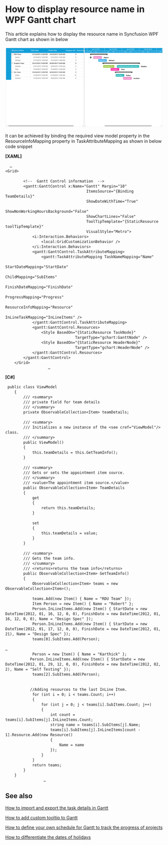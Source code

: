 # How to display resource name in WPF Gantt chart

This article explains how to display the resource name in Syncfusion WPF Gantt chart as shown in below

 ![](Output.png)
 
It can be achieved by binding the required view model property in the ResourceInfoMapping property in TaskAttributeMapping as shown in below code snippet

**[XAML]**

```
  …
<Grid>

        <!--  Gantt Control information  -->
        <gantt:GanttControl x:Name="Gantt" Margin="10"
                                    ItemsSource="{Binding TeamDetails}"
                                    ShowDateWithTime="True" 
                                    ShowNonWorkingHoursBackground="False"
                                    ShowChartLines="False"
                                    ToolTipTemplate="{StaticResource toolTipTemplate}"
                                    VisualStyle="Metro">
            <i:Interaction.Behaviors>
                <local:GridCustomizationBehavior />
            </i:Interaction.Behaviors>
            <gantt:GanttControl.TaskAttributeMapping>
                <gantt:TaskAttributeMapping TaskNameMapping="Name"
                                                    StartDateMapping="StartDate"
                                                    ChildMapping="SubItems"
                                                    FinishDateMapping="FinishDate"
                                                    ProgressMapping="Progress"
                                                    ResourceInfoMapping="Resource"
                                                    InLineTaskMapping="InLineItems" />
            </gantt:GanttControl.TaskAttributeMapping>
            <gantt:GanttControl.Resources>
                <Style BasedOn="{StaticResource TaskNode}"
                               TargetType="gchart:GanttNode" />
                <Style BasedOn="{StaticResource HeaderNode}"
                               TargetType="gchart:HeaderNode" />
            </gantt:GanttControl.Resources>
        </gantt:GanttControl>
    </Grid>
                   …
```

**[C#]**

```
 public class ViewModel
    {
        /// <summary>
        /// private field for team details
        /// </summary>
        private ObservableCollection<Item> teamDetails;

        /// <summary>
        /// Initializes a new instance of the <see cref="ViewModel"/> class.
        /// </summary>
        public ViewModel()
        {
            this.teamDetails = this.GetTeamInfo();
        }

        /// <summary>
        /// Gets or sets the appointment item source.
        /// </summary>
        /// <value>The appointment item source.</value>
        public ObservableCollection<Item> TeamDetails
        {
            get
            {
                return this.teamDetails;
            }

            set
            {
                this.teamDetails = value;
            }
        }

        /// <summary>
        /// Gets the team info.
        /// </summary>
        /// <returns>returns the team info</returns>
        public ObservableCollection<Item> GetTeamInfo()
        {
            ObservableCollection<Item> teams = new ObservableCollection<Item>();

            teams.Add(new Item() { Name = "RDU Team" });
            Item Person = new Item() { Name = "Robert" };
            Person.InLineItems.Add(new Item() { StartDate = new DateTime(2012, 01, 16, 12, 0, 0), FinishDate = new DateTime(2012, 01, 16, 12, 0, 0), Name = "Design Spec" });
            Person.InLineItems.Add(new Item() { StartDate = new DateTime(2012, 01, 17, 12, 0, 0), FinishDate = new DateTime(2012, 01, 21), Name = "Design Spec" });
            teams[0].SubItems.Add(Person);

…
            Person = new Item() { Name = "Karthick" };
           Person.InLineItems.Add(new Item() { StartDate = new DateTime(2012, 01, 29, 12, 0, 0), FinishDate = new DateTime(2012, 02, 2), Name = "Self Testing" });
            teams[2].SubItems.Add(Person);


           //Adding resources to the last InLine Item.
            for (int i = 0; i < teams.Count; i++)
            {
                for (int j = 0; j < teams[i].SubItems.Count; j++)
                {
                    int count = teams[i].SubItems[j].InLineItems.Count;
                    string name = teams[i].SubItems[j].Name;
                    teams[i].SubItems[j].InLineItems[count - 1].Resource.Add(new Resource()
                    {
                        Name = name
                    });
                }
            }
            return teams;
        }
    }
                 …
```


## See also

[How to import and export the task details in Gantt](https://help.syncfusion.com/wpf/gantt/import-and-export-support)

[How to add custom tooltip to Gantt](https://github.com/SyncfusionExamples/how-to-refresh-wpf-gantt-schedule/blob/master)

[How to define your own schedule for Gantt to track the progress of projects](https://github.com/SyncfusionExamples/how-to-refresh-wpf-gantt-schedule/blob/master)

[How to differentiate the dates of holidays](https://github.com/SyncfusionExamples/how-to-refresh-wpf-gantt-schedule/blob/master)

